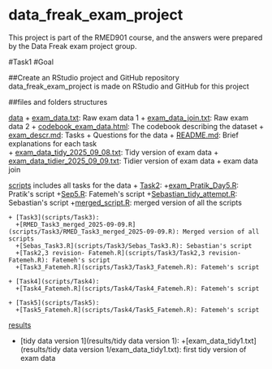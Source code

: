 # data_freak_exam_project
This project is part of the RMED901 course, and the answers were prepared by the Data Freak exam project group.

#Task1
#Goal

##Create an RStudio project and GitHub repository
data_freak_exam_project is made on RStudio and GitHub for this project

##files and folders structures

[data](data)
    + [exam_data.txt](data/exam_data.txt): Raw exam data 1
    + [exam_data_join.txt](data/exam_data_join.txt): Raw exam data 2
    + [codebook_exam_data.html](data/codebook_exam_data.html): The codebook describing the dataset
    + [exam_descr.md](data/exam_descr.md): Tasks + Questions for the data 
    + [README.md](data/README.md): Brief explanations for each task  
    + [exam_data_tidy_2025_09_08.txt](data/exam_data_tidy_2025_09_08.txt): Tidy version of exam data 
    + [exam_data_tidier_2025_09_09.txt](data/exam_data_tidier_2025_09_09.txt): Tidier version of exam data + exam data join

[scripts](scripts)
includes all tasks for the data 
    + [Task2](scripts/Task2): 
      +[exam_Pratik_Day5.R](scripts/Task2/exam_Pratik_Day5.R): Pratik's script 
      +[Sep5.R](scripts/Task2/Sep5.R): Fatemeh's script
      +[Sebastian_tidy_attempt.R](scripts/Task2/Sebastian_tidy_attempt.R): Sebastian's script
      +[merged_script.R](scripts/Task2/merged_script.R): merged version of all the scripts 
      
    + [Task3](scripts/Task3):
      +[RMED_Task3_merged_2025-09-09.R](scripts/Task3/RMED_Task3_merged_2025-09-09.R): Merged version of all scripts
      +[Sebas_Task3.R](scripts/Task3/Sebas_Task3.R): Sebastian's script
      +[Task2,3 revision- Fatemeh.R](scripts/Task3/Task2,3 revision- Fatemeh.R): Fatemeh's script
      +[Task3_Fatemeh.R](scripts/Task3/Task3_Fatemeh.R): Fatemeh's script
      
    + [Task4](scripts/Task4):
      +[Task4_Fatemeh.R](scripts/Task4/Task4_Fatemeh.R): Fatemeh's script
      
    + [Task5](scripts/Task5):
      +[Task5_Fatemeh.R](scripts/Task4/Task5_Fatemeh.R): Fatemeh's script
    
[results](results)  
   + [tidy data version 1](results/tidy data version 1):
     +[exam_data_tidy1.txt](results/tidy data version 1/exam_data_tidy1.txt): first tidy version of exam data 
    
  
    
